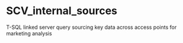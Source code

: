 # SCV_internal_sources

T-SQL linked server query sourcing key data across access points for marketing analysis

